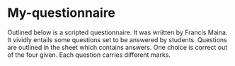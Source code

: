 # My-questionnaire
Outlined below is a scripted questionnaire.
It was wriitten by Francis Maina.
It vividly entails some questions set to be answered by students.
Questions are outlined in the sheet which contains answers.
One choice is correct out of the four given.
Each question carries different marks.
